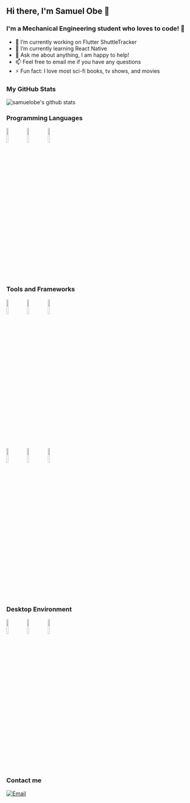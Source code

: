 ## Hi there, I'm Samuel Obe 👋

### I'm a Mechanical Engineering student who loves to code! 🔧

- 🔭 I’m currently working on Flutter ShuttleTracker
- 🌱 I’m currently learning React Native
- 💬 Ask me about anything, I am happy to help!
- 📫 Feel free to email me if you have any questions
- ⚡ Fun fact: I love most sci-fi books, tv shows, and movies

### My GitHub Stats

![samuelobe's github stats](https://github-readme-stats.vercel.app/api?username=samuelobe&show_icons=true&theme=dark)

### Programming Languages

<p>
  <code><img width="10%" src="https://www.vectorlogo.zone/logos/python/python-ar21.svg"></code>
  <code><img width="10%" src="https://www.vectorlogo.zone/logos/dartlang/dartlang-ar21.svg"></code>
  <code><img width="10%" src="https://www.vectorlogo.zone/logos/javascript/javascript-ar21.svg"></code>
  <br />
</p>


### Tools and Frameworks

<p>
    <code><img width="10%" src="https://www.vectorlogo.zone/logos/flutterio/flutterio-ar21.svg"></code>
    <code><img width="10%" src="https://www.vectorlogo.zone/logos/git-scm/git-scm-ar21.svg"></code>
    <code><img width="10%" src="https://www.vectorlogo.zone/logos/gitkraken/gitkraken-ar21.svg"></code>
  <br />
    <code><img width="10%" src="https://www.vectorlogo.zone/logos/firebase/firebase-ar21.svg"></code>
    <code><img width="10%" src="https://www.vectorlogo.zone/logos/visualstudio_code/visualstudio_code-ar21.svg"></code>
    <code><img width="10%" src="https://www.vectorlogo.zone/logos/json/json-ar21.svg"></code>
  <br />
</p>

### Desktop Environment
<p>
  <code><img width="10%" src="https://www.vectorlogo.zone/logos/elementaryio/elementaryio-ar21.svg"></code>
  <code><img width="10%" src="https://www.vectorlogo.zone/logos/ubuntu/ubuntu-ar21.svg"></code>
  <code><img width="10%" src="https://www.vectorlogo.zone/logos/linux/linux-ar21.svg"></code>
  <br />
</p>


### Contact me
[![Email](https://img.shields.io/badge/obes@rpi.edu-D14836?style=flat-square&logo=gmail&logoColor=white)](mailto:obes@rpi.edu)



